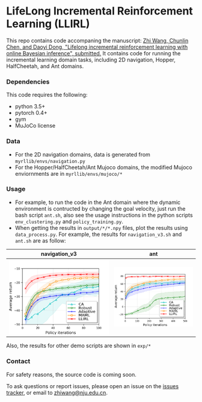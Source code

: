 # LifeLong Incremental Reinforcement Learning (LLIRL)

This repo contains code accompaning the manuscript: [Zhi Wang, Chunlin Chen, and Daoyi Dong, "Lifelong incremental reinforcement learning with online Bayesian inference", submitted.]()
It contains code for running the incremental learning domain tasks, including 2D navigation, Hopper, HalfCheetah, and Ant domains.

### Dependencies
This code requires the following:
* python 3.5+
* pytorch 0.4+
* gym
* MuJoCo license

### Data
* For the 2D navigation domains, data is generated from `myrllib/envs/navigation.py`
* For the Hopper/HalfCheetah/Ant Mujoco domains, the modified Mujoco enviornments are in `myrllib/envs/mujoco/*`

### Usage 
* For example, to run the code in the Ant domain where the dynamic environment is contructed by changing the goal velocity, just run the bash script `ant.sh`, also see the usage instructions in the python scripts `env_clustering.py` and `policy_training.py`.
* When getting the results in `output/*/*.npy` files, plot the results using `data_process.py`. For example, the results for `navigation_v3.sh` and `ant.sh` are as follow:

navigation_v3 | ant
------------ | -------------
![experimental results for navigation_v3 domain](https://github.com/HeyuanMingong/llirl/blob/master/exp/navi_v3_rews.png) | ![experimental results for ant domain](https://github.com/HeyuanMingong/llirl/blob/master/exp/ant_rews.png)

Also, the results for other demo scripts are shown in `exp/*`

### Contact 
For safety reasons, the source code is coming soon.

To ask questions or report issues, please open an issue on the [issues tracker](https://github.com/HeyuanMingong/llirl/issues), or email to zhiwang@nju.edu.cn.
 


